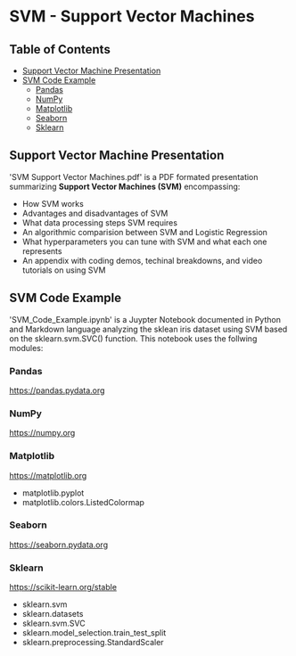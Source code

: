 # SVM - Support Vector Machines

## Table of Contents
- [Support Vector Machine Presentation](#Support-Vector-Machine-Presentation)
- [SVM Code Example](#SVM-Code-Example)
  - [Pandas](#Pandas)
  - [NumPy](#NumPy)
  - [Matplotlib](#Matplotlib)
  - [Seaborn](#Seaborn)
  - [Sklearn](#Sklearn)
  

## Support Vector Machine Presentation
'SVM Support Vector Machines.pdf' is a PDF formated presentation summarizing **Support Vector Machines (SVM)** encompassing:
 - How SVM works
 - Advantages and disadvantages of SVM
 - What data processing steps SVM requires
 - An algorithmic comparision between SVM and Logistic Regression
 - What hyperparameters you can tune with SVM and what each one represents
 - An appendix with coding demos, techinal breakdowns, and video tutorials on using SVM
 
## SVM Code Example
'SVM_Code_Example.ipynb' is a Juypter Notebook documented in Python and Markdown language analyzing the sklean iris dataset using SVM based on the sklearn.svm.SVC() function. This notebook uses the follwing modules:
### Pandas 
<href>https://pandas.pydata.org</href>
### NumPy 
<href>https://numpy.org</href>
### Matplotlib
<href>https://matplotlib.org</href>
  - matplotlib.pyplot
  - matplotlib.colors.ListedColormap
### Seaborn
<href>https://seaborn.pydata.org</href>
### Sklearn
<href>https://scikit-learn.org/stable</href>
  - sklearn.svm
  - sklearn.datasets
  - sklearn.svm.SVC
  - sklearn.model_selection.train_test_split
  - sklearn.preprocessing.StandardScaler
